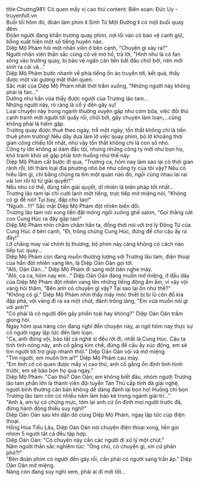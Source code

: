title:Chương981: Có quen mấy vị cao thủ
content:
Biên soạn: Đức Uy - truyenfull.vn<br>Buổi tối hôm đó, đoàn làm phim 《 Sinh Tử Một Đường 》 có một buổi quay đêm.<br>Đoàn người đang khẩn trương quay phim, nơi lối vào có bảo vệ canh giữ, bỗng xuất hiện một số tiếng huyên náo.<br>Diệp Mộ Phàm hỏi một nhân viên ở bên cạnh, "Chuyện gì xảy ra?"<br>Người nhân viên thần sắc cũng có vẻ mơ hồ, trả lời, "Hình như là có fan xông vào trường quay, bị bảo vệ ngăn cản liền bắt đầu chửi bới, nên mới sinh ra cãi vã..."<br>Diệp Mộ Phàm bước nhanh về phía tiếng ồn ào truyền tới, kết quả, thấy được một vài gương mặt thân quen.<br>Sắc mặt của Diệp Mộ Phàm nhất thời trầm xuống, "Những người này không phải là fan..."<br>Dường như hắn vừa thấy được người của Trương lão tam...<br>Những người này, rõ ràng là cố ý đến gây sự!<br>Loại chuyện này trong ngành thường xuyên gặp như cơm bữa, việc đối thủ cạnh tranh mời người tới quấy rối, chửi bới, gây chuyện làm loạn,…cũng không phải là hiếm gặp.<br>Trường quay được thuê theo ngày, trễ một ngày, tổn thất không chỉ là tiền thuê phim trường! Nếu dây dưa làm lỡ việc quay phim, bỏ lỡ khoảng thời gian công chiếu tốt nhất, như vậy tổn thất không chỉ là con số nhỏ.<br>Công ty lớn không ai dám đắc tội, nhưng những công ty mới như bọn họ, khó tránh khỏi sẽ gặp phải tình huống như thế này.<br>Diệp Mộ Phàm cất bước đi qua, "Trương ca, hôm nay làm sao lại có thời gian rảnh rỗi, tới thăm loại địa phương nhỏ bé như công ty của tôi vậy? Nếu có hiểu lầm gì, chi bằng chúng ta tìm một quán nào đó, ngồi cùng nhau lai rai vài lon rồi từ từ giải quyết?"<br>Nếu như có thể, dùng tiền giải quyết, dĩ nhiên là biện pháp tốt nhất…<br>Trương lão tam lại chỉ cười lạnh một tiếng, trực tiếp mở miệng nói, "Không có gì để nói! Tụi bay, đập cho tao!"<br>"Ngươi...!!!" Sắc mặt Diệp Mộ Phàm đột nhiên biến đổi.<br>Trương lão tam nói xong liền đặt mông ngồi xuống ghế salon, "Gọi thằng oắt con Cung Húc ra đây gặp tao!"<br>Diệp Mộ Phàm nhìn chằm chằm hắn ta, đồng thời nói với trợ lý Đông Tử của Cung Húc ở bên cạnh, "Đi, trông chừng Cung Húc, đừng để cho cậu ấy ra đây!"<br>Lỡ chẳng may vai chính bị thương, bộ phim này càng không có cách nào tiếp tục quay…<br>Diệp Mộ Phàm còn đang muốn thương lượng với Trương lão tam, điện thoại của hắn đột nhiên vang lên, là Diệp Oản Oản gọi tới.<br>"Alô, Oản Oản..." Diệp Mộ Phàm đi sang một bên nghe máy.<br>"Alô, ca ca, hôm nay em..." Diệp Oản Oản đang muốn mở miệng, ở đầu dây của Diệp Mộ Phàm đột nhiên vang lên những tiếng động ầm ầm, vì vậy vội vàng hỏi thăm, "Bên anh có chuyện gì vậy? Tại sao lại ồn như thế?"<br>"Không có gì." Diệp Mộ Phàm nhìn thấy máy móc thiết bị bị lũ côn đồ kia đập phá, vội vàng đi ra xa một chút, đánh trống lảng, "Em vừa muốn nói gì với anh?"<br>"Có phải là có người đến gây phiền toái hay không?" Diệp Oản Oản trầm giọng hỏi.<br>Ngày hôm qua nàng còn đang nghĩ đến chuyện này, ai ngờ hôm nay thực sự có người ngay lập tức đến làm loạn.<br>"Ca, anh đừng vội, bảo tất cả nghệ sĩ đều rời đi, nhất là Cung Húc. Cậu ta tính tình nóng nảy, anh cố gắng kìm chế, đừng để cậu ấy xúc động, em sẽ tìm người tới trợ giúp nhanh thôi." Diệp Oản Oản vội vã mở miệng.<br>"Tìm người, em muốn tìm ai?" Diệp Mộ Phàm cau mày.<br>"Em tình cờ có quen được mấy vị cao thủ, anh cố gắng ổn định tình hình trước, em sẽ bảo bọn họ qua ngay."<br>Diệp Mộ Phàm: "Cao thủ? Oản Oản, em không biết đâu, nhóm người Trương lão tam phần lớn là thành viên đội tuyển Tán Thủ cấp tỉnh đã giải nghệ, người bình thường căn bản không dễ dàng đánh lại bọn họ! Huống chi bọn Trương lão tam còn có nhiều năm làm bảo kê trong ngành giải trí..."<br>"Anh à, em tự có chừng mực, tóm lại anh cứ ổn định mọi người trước đã, đừng hành động thiếu suy nghĩ!"<br>Diệp Oản Oản sau khi dặn dò cùng Diệp Mộ Phàm, ngay lập tức cúp điện thoại.<br>Hồng Hoa Tiểu Lâu, Diệp Oản Oản nói chuyện điện thoại xong, liền gọi nhóm 5 người tất cả đều tập hợp.<br>Diệp Oản Oản: "Có chuyện này cần các người đi xử lý một chút."<br>Năm người thần sắc nghiêm túc: "Ông chủ, có chuyện gì, xin cứ phân phó?!"<br>"Bên đoàn phim có người đến gây rối, cần phải có người sang trấn áp." Diệp Oản Oản mở miệng.<br>Nàng còn đang suy nghĩ xem, phái ai đi mới tốt…